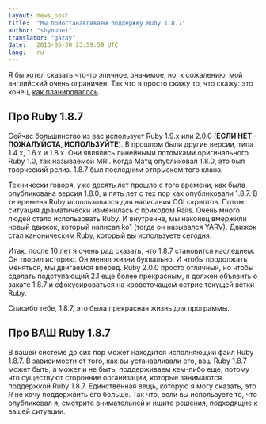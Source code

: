 ```yaml
---
layout: news_post
title:  "Мы приостанавливаем поддержку Ruby 1.8.7"
author: "shyouhei"
translator: "gazay"
date:   2013-06-30 23:59:59 UTC
lang:   ru
---
```


Я бы хотел сказать что-то эпичное, значимое, но, к сожалению, мой
английский очень ограничен. Так что я просто скажу то, что скажу: это
конец, [как планировалось][1].

[1]: http://www.ruby-lang.org/en/news/2011/10/06/plans-for-1-8-7/

## Про Ruby 1.8.7

Сейчас большинство из вас использует Ruby 1.9.x или 2.0.0 (**ЕСЛИ НЕТ –
ПОЖАЛУЙСТА, ИСПОЛЬЗУЙТЕ**). В прошлом были другие версии, типа 1.4.x,
1.6.x и 1.8.x. Они являлись линейными потомками оригинального Ruby 1.0,
так называемой MRI. Когда Матц опубликовал 1.8.0, это был творческий
релиз. 1.8.7 был последним отпрыском того клана.

Технически говоря, уже десять лет прошло с того времени, как была
опубликована версия 1.8.0, и пять лет с тех пор как опубликовали 1.8.7.
В те времена Ruby использовался для написания CGI скриптов. Потом
ситуация драматически изменилась с приходом Rails. Очень много
людей стало использовать Ruby. И внутренне, мы наконец вмержили новый
движок, который написал ko1 (тогда он назывался YARV). Движок стал
каноническим Ruby, который вы используете сегодня.

Итак, после 10 лет я очень рад сказать, что 1.8.7 становится
наследием. Он творил историю. Он менял жизни буквально. И чтобы
продолжать меняться, мы двигаемся вперед. Ruby 2.0.0 просто отличный, но
чтобы сделать подступающий 2.1 еще более прекрасным, я должен объявить о
закате 1.8.7 и сфокусироваться на кровоточащем острие текущей ветки
Ruby.

Спасибо тебе, 1.8.7, это была прекрасная жизнь для программы.

## Про ВАШ Ruby 1.8.7

В вашей системе до сих пор может находится исполняющий файл Ruby 1.8.7.
В зависимости от того, как вы устанавливали его, ваш Ruby 1.8.7 может
быть, а может и не быть, поддерживаем кем-либо еще, потому что
существуют сторонние организации, которые занимаются поддержкой Ruby
1.8.7. Единственная вещь, которую я могу сказать, это _Я_ не хочу
поддержвить его больше. Так что, если вы используете то, что опубликовал
я, смотрите внимательней и ищите решения, подходящие к вашей ситуации.
